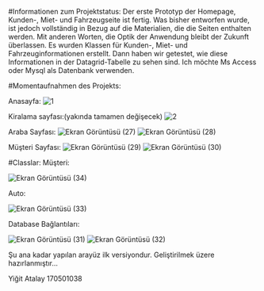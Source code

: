 #Informationen zum Projektstatus:
Der erste Prototyp der Homepage, Kunden-, Miet- und Fahrzeugseite ist fertig. Was bisher entworfen wurde, ist jedoch vollständig in Bezug auf die Materialien, die die Seiten enthalten werden. Mit anderen Worten, die Optik der Anwendung bleibt der Zukunft überlassen. Es wurden Klassen für Kunden-, Miet- und Fahrzeuginformationen erstellt. Dann haben wir getestet, wie diese Informationen in der Datagrid-Tabelle zu sehen sind. Ich möchte Ms Access oder Mysql als Datenbank verwenden.

#Momentaufnahmen des Projekts:

Anasayfa:
![1](https://user-images.githubusercontent.com/64621810/163027965-5d6dba4f-d084-4414-8ca8-d8c7c6892976.png)

Kiralama sayfası:(yakında tamamen değişecek)
![2](https://user-images.githubusercontent.com/64621810/163027969-59ee046c-cda9-44c6-bd18-0369722c14e8.png)

Araba Sayfası:
![Ekran Görüntüsü (27)](https://user-images.githubusercontent.com/64621810/165379568-26ddc742-d36f-4c62-9767-d6169792a5d3.png)
![Ekran Görüntüsü (28)](https://user-images.githubusercontent.com/64621810/165379570-f0a5b1df-8a2a-4454-96d8-5bfdf68a9d09.png)

Müşteri Sayfası:
![Ekran Görüntüsü (29)](https://user-images.githubusercontent.com/64621810/165379587-854dfade-1399-428f-a8a6-e175ff6cb045.png)
![Ekran Görüntüsü (30)](https://user-images.githubusercontent.com/64621810/165379591-77fe3551-5cdd-4dd7-ba0e-c6a3582b6325.png)

#Classlar:
Müşteri:

![Ekran Görüntüsü (34)](https://user-images.githubusercontent.com/64621810/165379325-0192174e-d02b-4f14-8819-6e7e01886a67.png)


Auto:

![Ekran Görüntüsü (33)](https://user-images.githubusercontent.com/64621810/165379369-22fd91e5-81a5-4724-8c11-2320ad90f7ab.png)


Database Bağlantıları:

![Ekran Görüntüsü (31)](https://user-images.githubusercontent.com/64621810/165379391-123d001e-0770-4244-82fc-e8b9b9d14e24.png)
![Ekran Görüntüsü (32)](https://user-images.githubusercontent.com/64621810/165379393-19300e3d-e8a1-4f18-8d54-ccb91df76840.png)


Şu ana kadar yapılan arayüz ilk versiyondur. Geliştirilmek üzere hazırlanmıştır...


Yiğit Atalay
170501038
